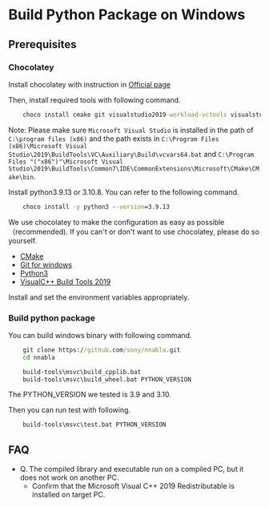 # Build Python Package on Windows

## Prerequisites

### Chocolatey

Install chocolatey with instruction in [Official page](https://chocolatey.org/)

Then, install required tools with following command.
```bat
    choco install cmake git visualstudio2019-workload-vctools visualstudio2019buildtools
```

Note: Please make sure `Microsoft Visual Studio` is installed in the path of `C:\program files (x86)` and the path exists in `C:\Program Files (x86)\Microsoft Visual Studio\2019\BuildTools\VC\Auxiliary\Build\vcvars64.bat` and `C:\Program Files "("x86")"\Microsoft Visual Studio\2019\BuildTools\Common7\IDE\CommonExtensions\Microsoft\CMake\CMake\bin`.

Install python3.9.13 or 3.10.8. You can refer to the following command.
```bat
    choco install -y python3 --version=3.9.13
```

We use chocolatey to make the configuration as easy as possible（recommended).
If you can't or don't want to use chocolatey, please do so yourself.

- [CMake](https://cmake.org/download/)
- [Git for windows](https://gitforwindows.org/)
- [Python3](https://www.python.org/downloads/)
- [VisualC++ Build Tools 2019](https://my.visualstudio.com/Downloads?q=visual%20studio%202019&wt.mc_id=o~msft~vscom~older-downloads)

Install and set the environment variables appropriately.

### Build python package

You can build windows binary with following command.
```cmd
    git clone https://github.com/sony/nnabla.git
    cd nnabla
```

```bat
    build-tools\msvc\build_cpplib.bat
    build-tools\msvc\build_wheel.bat PYTHON_VERSION
```

The PYTHON_VERSION we tested is 3.9 and 3.10.


Then you can run test with following.
```bat
    build-tools\msvc\test.bat PYTHON_VERSION
```

## FAQ

* Q. The compiled library and executable run on a compiled PC, but it does not work on another PC.
  * Confirm that the Microsoft Visual C++ 2019 Redistributable is installed on target PC.
